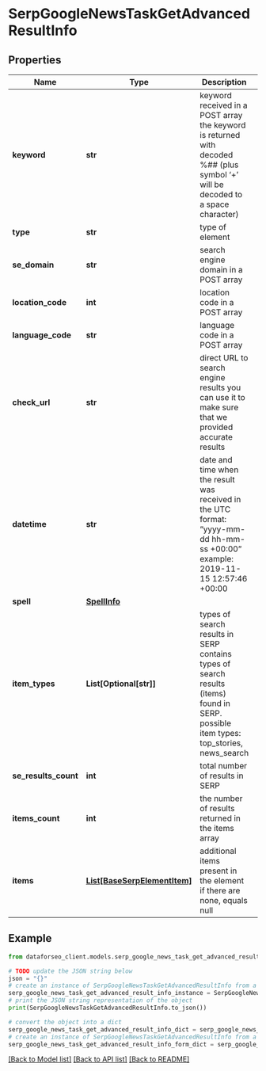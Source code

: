 # SerpGoogleNewsTaskGetAdvancedResultInfo


## Properties

Name | Type | Description | Notes
------------ | ------------- | ------------- | -------------
**keyword** | **str** | keyword received in a POST array the keyword is returned with decoded %## (plus symbol ‘+’ will be decoded to a space character) | [optional] 
**type** | **str** | type of element | [optional] 
**se_domain** | **str** | search engine domain in a POST array | [optional] 
**location_code** | **int** | location code in a POST array | [optional] 
**language_code** | **str** | language code in a POST array | [optional] 
**check_url** | **str** | direct URL to search engine results you can use it to make sure that we provided accurate results | [optional] 
**datetime** | **str** | date and time when the result was received in the UTC format: “yyyy-mm-dd hh-mm-ss +00:00” example: 2019-11-15 12:57:46 +00:00 | [optional] 
**spell** | [**SpellInfo**](SpellInfo.md) |  | [optional] 
**item_types** | **List[Optional[str]]** | types of search results in SERP contains types of search results (items) found in SERP. possible item types: top_stories, news_search | [optional] 
**se_results_count** | **int** | total number of results in SERP | [optional] 
**items_count** | **int** | the number of results returned in the items array | [optional] 
**items** | [**List[BaseSerpElementItem]**](BaseSerpElementItem.md) | additional items present in the element if there are none, equals null | [optional] 

## Example

```python
from dataforseo_client.models.serp_google_news_task_get_advanced_result_info import SerpGoogleNewsTaskGetAdvancedResultInfo

# TODO update the JSON string below
json = "{}"
# create an instance of SerpGoogleNewsTaskGetAdvancedResultInfo from a JSON string
serp_google_news_task_get_advanced_result_info_instance = SerpGoogleNewsTaskGetAdvancedResultInfo.from_json(json)
# print the JSON string representation of the object
print(SerpGoogleNewsTaskGetAdvancedResultInfo.to_json())

# convert the object into a dict
serp_google_news_task_get_advanced_result_info_dict = serp_google_news_task_get_advanced_result_info_instance.to_dict()
# create an instance of SerpGoogleNewsTaskGetAdvancedResultInfo from a dict
serp_google_news_task_get_advanced_result_info_form_dict = serp_google_news_task_get_advanced_result_info.from_dict(serp_google_news_task_get_advanced_result_info_dict)
```
[[Back to Model list]](../README.md#documentation-for-models) [[Back to API list]](../README.md#documentation-for-api-endpoints) [[Back to README]](../README.md)


